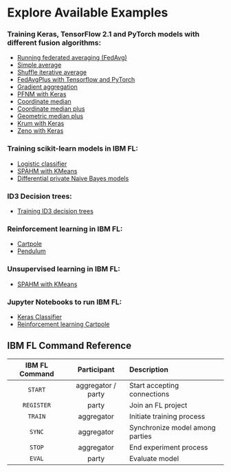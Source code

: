 # Explore Available Examples

### Training Keras, TensorFlow 2.1 and PyTorch models with different fusion algorithms:
* [Running federated averaging (FedAvg)](fedavg)
* [Simple average](iter_avg)
* [Shuffle iterative average](shuffle_iter_avg)
* [FedAvgPlus with Tensorflow and PyTorch](fedavgplus)
* [Gradient aggregation](gradient_aggregation)
* [PFNM with Keras](pfnm)
* [Coordinate median](coordinate_median)
* [Coordinate median plus](coordinate_median_plus)
* [Geometric median plus](geometric_median_plus)
* [Krum with Keras](krum)
* [Zeno with Keras](zeno)

### Training scikit-learn models in IBM FL:
* [Logistic classifier](iter_avg)
* [SPAHM with KMeans](spahm)
* [Differential private Naive Bayes models](naive_bayes_dp)

### ID3 Decision trees:
* [Training ID3 decision trees](id3_dt)

### Reinforcement learning in IBM FL:
* [Cartpole](rl_cartpole)
* [Pendulum](rl_pendulum)

### Unsupervised learning in IBM FL:
* [SPAHM with KMeans](spahm)

### Jupyter Notebooks to run IBM FL:
* [Keras Classifier](../Notebooks/keras_mnist_classifier)
* [Reinforcement learning Cartpole](../Notebooks/reinforcement_learning_cartpole)

## IBM FL Command Reference


| IBM FL Command | Participant | Description |
| :-----------: | :-----------: | :----------- |
| `START` | aggregator / party | Start accepting connections|
| `REGISTER` | party | Join an FL project |
| `TRAIN` | aggregator | Initiate training process |
| `SYNC` | aggregator | Synchronize model among parties |
| `STOP` | aggregator | End experiment process |
| `EVAL` | party | Evaluate model |


